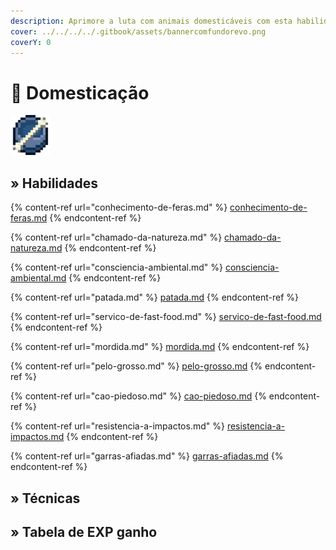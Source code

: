 ```yaml
---
description: Aprimore a luta com animais domesticáveis com esta habilidade!
cover: ../../../../.gitbook/assets/bannercomfundorevo.png
coverY: 0
---
```


# 🦴 Domesticação

![](../../../../.gitbook/assets/TamingSkill.webp)

## » Habilidades

{% content-ref url="conhecimento-de-feras.md" %}
[conhecimento-de-feras.md](conhecimento-de-feras.md)
{% endcontent-ref %}

{% content-ref url="chamado-da-natureza.md" %}
[chamado-da-natureza.md](chamado-da-natureza.md)
{% endcontent-ref %}

{% content-ref url="consciencia-ambiental.md" %}
[consciencia-ambiental.md](consciencia-ambiental.md)
{% endcontent-ref %}

{% content-ref url="patada.md" %}
[patada.md](patada.md)
{% endcontent-ref %}

{% content-ref url="servico-de-fast-food.md" %}
[servico-de-fast-food.md](servico-de-fast-food.md)
{% endcontent-ref %}

{% content-ref url="mordida.md" %}
[mordida.md](mordida.md)
{% endcontent-ref %}

{% content-ref url="pelo-grosso.md" %}
[pelo-grosso.md](pelo-grosso.md)
{% endcontent-ref %}

{% content-ref url="cao-piedoso.md" %}
[cao-piedoso.md](cao-piedoso.md)
{% endcontent-ref %}

{% content-ref url="resistencia-a-impactos.md" %}
[resistencia-a-impactos.md](resistencia-a-impactos.md)
{% endcontent-ref %}

{% content-ref url="garras-afiadas.md" %}
[garras-afiadas.md](garras-afiadas.md)
{% endcontent-ref %}

## » Técnicas

## » Tabela de EXP ganho
